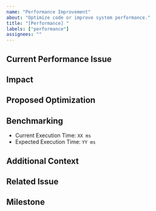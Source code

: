 ```yaml
---
name: "Performance Improvement"
about: "Optimize code or improve system performance."
title: "[Performance] "
labels: ["performance"]
assignees: ""
---
```


## Current Performance Issue

<!-- Describe the area where performance is lacking. -->

## Impact

<!-- Explain how this impacts the system (e.g., slow response time, memory leaks). -->

## Proposed Optimization

<!-- Suggest ways to improve performance (e.g., caching, refactoring). -->

## Benchmarking

- Current Execution Time: `XX ms`
- Expected Execution Time: `YY ms`

## Additional Context

<!-- Link to any profiling results, logs, or tests. -->

## Related Issue

<!-- If this update is linked to an existing issue, paste the issue number or URL here. -->

## Milestone

<!-- Assign a milestone if applicable. -->
